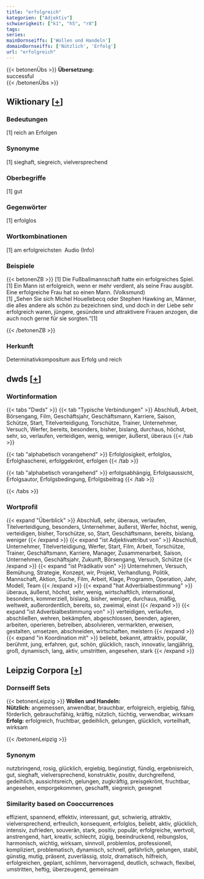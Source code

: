 ```yaml
---
title: "erfolgreich"
kategorien: ["Adjektiv"]
schwierigkeit: ["k1", "h5", "r8"]
tags:
series:
mainDornseiffs: ['Wollen und Handeln']
domainDornseiffs: ['Nützlich', 'Erfolg']
url: "erfolgreich"
---
```


{{< betonenÜbs >}}
**Übersetzung:**  
successful  
{{< /betonenÜbs >}}

## Wiktionary [[+](https://de.wiktionary.org/wiki/erfolgreich)]

### Bedeutungen
[1] reich an Erfolgen  

### Synonyme
[1] sieghaft, siegreich, vielversprechend  

### Oberbegriffe
[1] gut  

### Gegenwörter
[1] erfolglos  

### Wortkombinationen
[1] am erfolgreichsten  Audio (Info)  

### Beispiele
{{< betonenZB >}}
[1] Die Fußballmannschaft hatte ein erfolgreiches Spiel.  
[1] Ein Mann ist erfolgreich, wenn er mehr verdient, als seine Frau ausgibt. Eine erfolgreiche Frau hat so einen Mann. (Volksmund)  
[1] „Sehen Sie sich Michel Houellebecq oder Stephen Hawking an, Männer, die alles andere als schön zu bezeichnen sind, und doch in der Liebe sehr erfolgreich waren, jüngere, gesündere und attraktivere Frauen anzogen, die auch noch gerne für sie sorgten.“[1]  

{{< /betonenZB >}}
### Herkunft
Determinativkompositum aus Erfolg und reich  



## dwds [[+](https://www.dwds.de/wb/erfolgreich)]

### Wortinformation
{{< tabs "Dwds" >}}
{{< tab "Typische Verbindungen" >}}
Abschluß, Arbeit, Börsengang, Film, Geschäftsjahr, Geschäftsmann, Karriere, Saison, Schütze, Start, Titelverteidigung, Torschütze, Trainer, Unternehmer, Versuch, Werfer, bereits, besonders, bisher, bislang, durchaus, höchst, sehr, so, verlaufen, verteidigen, wenig, weniger, äußerst, überaus
{{< /tab >}}

{{< tab "alphabetisch vorangehend" >}}
Erfolglosigkeit, erfolglos, Erfolghascherei, erfolggekrönt, erfolgen
{{< /tab >}}

{{< tab "alphabetisch vorangehend" >}}
erfolgsabhängig, Erfolgsaussicht, Erfolgsautor, Erfolgsbedingung, Erfolgsbeitrag
{{< /tab >}}

{{< /tabs >}}

### Wortprofil
{{< expand "Überblick" >}} Abschluß, sehr, überaus, verlaufen, Titelverteidigung, besonders, Unternehmer, äußerst, Werfer, höchst, wenig, verteidigen, bisher, Torschütze, so, Start, Geschäftsmann, bereits, bislang, weniger {{< /expand >}}
{{< expand "ist Adjektivattribut von" >}} Abschluß, Unternehmer, Titelverteidigung, Werfer, Start, Film, Arbeit, Torschütze, Trainer, Geschäftsmann, Karriere, Manager, Zusammenarbeit, Saison, Unternehmen, Geschäftsjahr, Zukunft, Börsengang, Versuch, Schütze {{< /expand >}}
{{< expand "ist Prädikativ von" >}} Unternehmen, Versuch, Bemühung, Strategie, Konzept, wir, Projekt, Verhandlung, Politik, Mannschaft, Aktion, Suche, Film, Arbeit, Klage, Programm, Operation, Jahr, Modell, Team {{< /expand >}}
{{< expand "hat Adverbialbestimmung" >}} überaus, äußerst, höchst, sehr, wenig, wirtschaftlich, international, besonders, kommerziell, bislang, bisher, weniger, durchaus, mäßig, weltweit, außerordentlich, bereits, so, zweimal, einst {{< /expand >}}
{{< expand "ist Adverbialbestimmung von" >}} verteidigen, verlaufen, abschließen, wehren, bekämpfen, abgeschlossen, beenden, agieren, arbeiten, operieren, betreiben, absolvieren, vermarkten, erweisen, gestalten, umsetzen, abschneiden, wirtschaften, meistern {{< /expand >}}
{{< expand "in Koordination mit" >}} beliebt, bekannt, attraktiv, populär, berühmt, jung, erfahren, gut, schön, glücklich, rasch, innovativ, langjährig, groß, dynamisch, lang, aktiv, umstritten, angesehen, stark {{< /expand >}}

## Leipzig Corpora [[+](https://corpora.uni-leipzig.de/en/res?word=erfolgreich&corpusId=deu_newscrawl-public_2018)]

### Dornseiff Sets
{{< betonenLeipzig >}}
**Wollen und Handeln:**  
**Nützlich:** angemessen, anwendbar, brauchbar, erfolgreich, ergiebig, fähig, förderlich, gebrauchsfähig, kräftig, nützlich, tüchtig, verwendbar, wirksam  
**Erfolg:** erfolgreich, fruchtbar, gedeihlich, gelungen, glücklich, vorteilhaft, wirksam  

{{< /betonenLeipzig >}}

### Synonym
nutzbringend, rosig, glücklich, ergiebig, begünstigt, fündig, ergebnisreich, gut, sieghaft, vielversprechend, konstruktiv, positiv, durchgreifend, gedeihlich, aussichtsreich, gelungen, zugkräftig, preisgekrönt, fruchtbar, angesehen, emporgekommen, geschafft, siegreich, gesegnet


### Similarity based on Cooccurrences
effizient, spannend, effektiv, interessant, gut, schwierig, attraktiv, vielversprechend, erfreulich, konsequent, erfolglos, beliebt, aktiv, glücklich, intensiv, zufrieden, souverän, stark, positiv, populär, erfolgreiche, wertvoll, anstrengend, hart, kreativ, schlecht, zügig, beeindruckend, reibungslos, harmonisch, wichtig, wirksam, sinnvoll, problemlos, professionell, kompliziert, problematisch, dynamisch, schnell, gefährlich, gelungen, stabil, günstig, mutig, präsent, zuverlässig, stolz, dramatisch, hilfreich, erfolgreichen, geplant, schlimm, hervorragend, deutlich, schwach, flexibel, umstritten, heftig, überzeugend, gemeinsam


